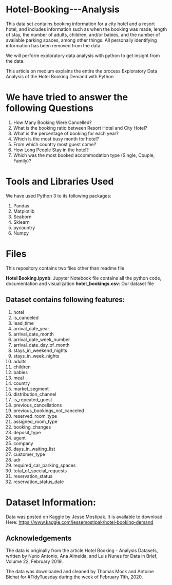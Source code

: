 # Hotel-Booking---Analysis
This data set contains booking information for a city hotel and a resort hotel, and includes information such as when the booking was made, length of stay, the number of adults, children, and/or babies, and the number of available parking spaces, among other things. All personally identifying information has been removed from the data.

We will perform exploratory data analysis with python to get insight from the data.

This article on medium explains the entire the process
Exploratory Data Analysis of the Hotel Booking Demand with Python


# We have tried to answer the following Questions

1. How Many Booking Were Cancelled?
2. What is the booking ratio between Resort Hotel and City Hotel?
3. What is the percentage of booking for each year?
4. Which is the most busy month for hotel?
5. From which country most guest come?
6. How Long People Stay in the hotel?
7. Which was the most booked accommodation type (Single, Couple, Family)?


# Tools and Libraries Used

We have used Python 3 to its following packages:

  1. Pandas
  2. Matplotlib
  3. Seaborn
  4. Sklearn
  5. pycountry
  6. Numpy
  

# Files

This repository contains two files other than readme file

**Hotel Booking.ipynb**: Jupyter Notebook file contains all the python code, documentation and visualization
**hotel_bookings.csv**: Our dataset file


## Dataset contains following features:

1. hotel
2. is_canceled
3. lead_time
4. arrival_date_year
5. arrival_date_month
6. arrival_date_week_number
7. arrival_date_day_of_month
8. stays_in_weekend_nights
9. stays_in_week_nights
10. adults
11. children
12. babies
13. meal
14. country
15. market_segment
16. distribution_channel
17. is_repeated_guest
18. previous_cancellations
19. previous_bookings_not_canceled
20. reserved_room_type
21. assigned_room_type
22. booking_changes
23. deposit_type
24. agent
25. company
26. days_in_waiting_list
27. customer_type
28. adr
29. required_car_parking_spaces
30. total_of_special_requests
31. reservation_status
32. reservation_status_date



# Dataset Information:

 Data was posted on Kaggle by Jesse Mostipak. It is available to download Here: https://www.kaggle.com/jessemostipak/hotel-booking-demand

## Acknowledgements

The data is originally from the article Hotel Booking - Analysis Datasets, written by Nuno Antonio, Ana Almeida, and Luis Nunes for Data in Brief, Volume 22, February 2019.

The data was downloaded and cleaned by Thomas Mock and Antoine Bichat for #TidyTuesday during the week of February 11th, 2020.
